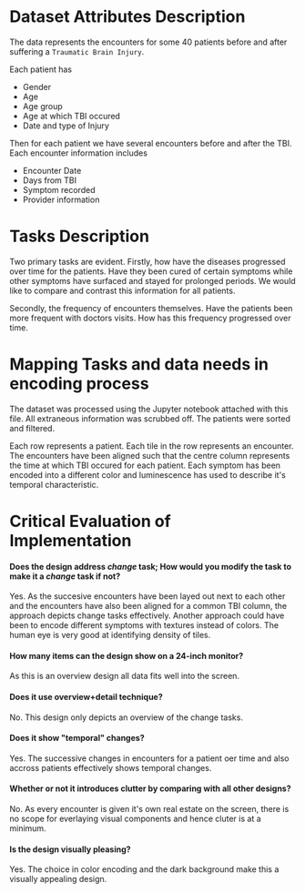 # Dataset Attributes Description

The data represents the encounters for some 40 patients before and after suffering a `Traumatic Brain Injury`. 

Each patient has 
* Gender
* Age
* Age group
* Age at which TBI occured
* Date and type of Injury

Then for each patient we have several encounters before and after the TBI. Each encounter information includes
* Encounter Date
* Days from TBI
* Symptom recorded
* Provider information

# Tasks Description

Two primary tasks are evident. Firstly, how have the diseases progressed over time for the patients. Have they been cured of certain symptoms while other symptoms have surfaced and stayed for prolonged periods. We would like to compare and contrast this information for all patients.

Secondly, the frequency of encounters themselves. Have the patients been more frequent with doctors visits. How has this frequency progressed over time.


# Mapping Tasks and data needs in encoding process

The dataset was processed using the Jupyter notebook attached with this file. All extraneous information was scrubbed off. The patients were sorted and filtered. 

Each row represents a patient. Each tile in the row represents an encounter.
The encounters have been aligned such that the centre column represents the time at which TBI occured for each patient. 
Each symptom has been encoded into a different color and luminescence has used to describe it's temporal characteristic.


# Critical Evaluation of Implementation

#### Does the design address *change* task; How would you modify the task to make it a *change* task if not?

Yes. As the succesive encounters have been layed out next to each other and the encounters have also been aligned for a common TBI column, the approach depicts change tasks effectively. 
Another approach could have been to encode different symptoms with textures instead of colors. The human eye is very good at identifying density of tiles.

#### How many items can the design show on a 24-inch monitor?

As this is an overview design all data fits well into the screen.
#### Does it use overview+detail technique?

No. This design only depicts an overview of the change tasks. 

#### Does it show "temporal" changes?

Yes. The successive changes in encounters for a patient oer time and also accross patients effectively shows temporal changes.

#### Whether or not it introduces clutter by comparing with all other designs?

No. As every encounter is given it's own real estate on the screen, there is no scope for everlaying visual components and hence cluter is at a minimum.

#### Is the design visually pleasing?

Yes. The choice in color encoding and the dark background make this a visually appealing design.